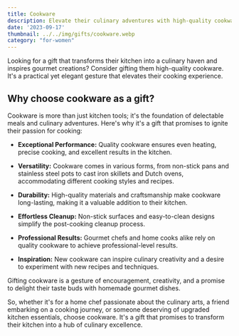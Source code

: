 ```yaml
---
title: Cookware
description: Elevate their culinary adventures with high-quality cookware.
date: '2023-09-17'
thumbnail: ../../img/gifts/cookware.webp
category: "for-women"
---
```

Looking for a gift that transforms their kitchen into a culinary haven and inspires gourmet creations? Consider gifting them high-quality cookware. It's a practical yet elegant gesture that elevates their cooking experience.

## Why choose cookware as a gift?

Cookware is more than just kitchen tools; it's the foundation of delectable meals and culinary adventures. Here's why it's a gift that promises to ignite their passion for cooking:

- **Exceptional Performance:** Quality cookware ensures even heating, precise cooking, and excellent results in the kitchen.

- **Versatility:** Cookware comes in various forms, from non-stick pans and stainless steel pots to cast iron skillets and Dutch ovens, accommodating different cooking styles and recipes.

- **Durability:** High-quality materials and craftsmanship make cookware long-lasting, making it a valuable addition to their kitchen.

- **Effortless Cleanup:** Non-stick surfaces and easy-to-clean designs simplify the post-cooking cleanup process.

- **Professional Results:** Gourmet chefs and home cooks alike rely on quality cookware to achieve professional-level results.

- **Inspiration:** New cookware can inspire culinary creativity and a desire to experiment with new recipes and techniques.

Gifting cookware is a gesture of encouragement, creativity, and a promise to delight their taste buds with homemade gourmet dishes.

So, whether it's for a home chef passionate about the culinary arts, a friend embarking on a cooking journey, or someone deserving of upgraded kitchen essentials, choose cookware. It's a gift that promises to transform their kitchen into a hub of culinary excellence.
